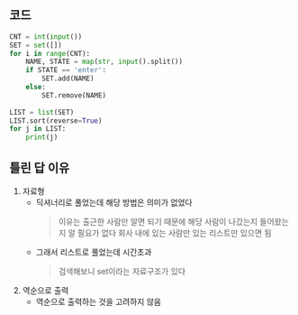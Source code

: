 ## 코드
```python
CNT = int(input())
SET = set([])
for i in range(CNT):
    NAME, STATE = map(str, input().split())
    if STATE == 'enter':
        SET.add(NAME)
    else:
        SET.remove(NAME)
        
LIST = list(SET)
LIST.sort(reverse=True)
for j in LIST:
    print(j)
```


## 틀린 답 이유
1. 자료형
   - 딕셔너리로 풀었는데 해당 방법은 의미가 없었다
     > 이유는 출근한 사람만 알면 되기 때문에 해당 사람이 나갔는지 들어왔는지 알 필요가 없다
     > 회사 내에 있는 사람만 있는 리스트만 있으면 됨
   - 그래서 리스트로 풀었는데 시간초과
     > 검색해보니 set이라는 자료구조가 있다
3. 역순으로 출력
   - 역순으로 출력하는 것을 고려하지 않음
